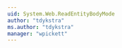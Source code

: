 ```yaml
---
uid: System.Web.ReadEntityBodyMode
author: "tdykstra"
ms.author: "tdykstra"
manager: "wpickett"
---
```

